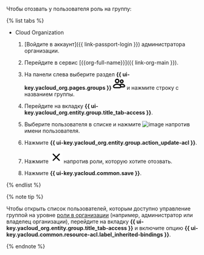 
Чтобы отозвать у пользователя роль на группу:

{% list tabs %}

- Cloud Organization

    1. [Войдите в аккаунт]({{ link-passport-login }}) администратора организации.

    1. Перейдите в сервис [{{org-full-name}}]({{ link-org-main }}).

    1. На панели слева выберите раздел **{{ ui-key.yacloud_org.pages.groups }}** ![icon-services](../../_assets/console-icons/persons.svg) и нажмите строку с названием группы.

    1. Перейдите на вкладку **{{ ui-key.yacloud_org.entity.group.title_tab-access }}**.

    1. Выберите пользователя в списке и нажмите ![image](../../_assets/console-icons/ellipsis.svg) напротив имени пользователя.

    1. Нажмите **{{ ui-key.yacloud_org.entity.group.action_update-acl }}**.

    1. Нажмите ![image](../../_assets/console-icons/xmark.svg) напротив роли, которую хотите отозвать.

    1. Нажмите **{{ ui-key.yacloud.common.save }}**.

{% endlist %}

{% note tip %}

Чтобы открыть список пользователей, которым доступно управление группой на уровне [роли в организации](../../organization/security/index.md) (например, администратор или владелец организации), перейдите на вкладку **{{ ui-key.yacloud_org.entity.group.title_tab-access }}** и включите опцию **{{ ui-key.yacloud.common.resource-acl.label_inherited-bindings }}**.

{% endnote %}
